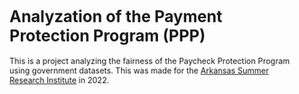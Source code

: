 # Analyzation of the Payment Protection Program (PPP)
 
This is a project analyzing the fairness of the Paycheck Protection Program using government datasets. This was made for the [Arkansas Summer Research Institute](https://www.arkansasedc.com/science-technology/division/data-analytics-that-are-robust-trusted-(dart)/arkansas-summer-research-institute) in 2022.


